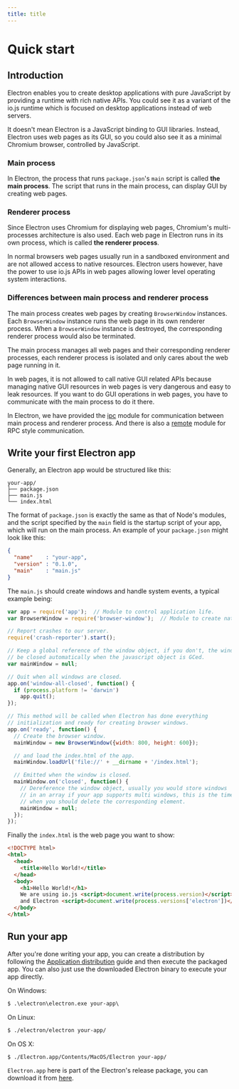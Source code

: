 ```yaml
---
title: title
---
```


# Quick start

## Introduction

Electron enables you to create desktop applications with pure JavaScript by providing a runtime with rich native APIs. You could see it as a variant of the io.js runtime which is focused on desktop applications instead of web servers.

It doesn't mean Electron is a JavaScript binding to GUI libraries. Instead,
Electron uses web pages as its GUI, so you could also see it as a minimal
Chromium browser, controlled by JavaScript.

### Main process

In Electron, the process that runs `package.json`'s `main` script is called
__the main process__. The script that runs in the main process, can display GUI by
creating web pages.

### Renderer process

Since Electron uses Chromium for displaying web pages, Chromium's
multi-processes architecture is also used. Each web page in Electron runs in
its own process, which is called __the renderer process__.

In normal browsers web pages usually run in a sandboxed environment and are not
allowed access to native resources. Electron users however, have the power to use
io.js APIs in web pages allowing lower level operating system interactions.

### Differences between main process and renderer process

The main process creates web pages by creating `BrowserWindow` instances. Each `BrowserWindow` instance runs the web page in its own renderer process. When a `BrowserWindow` instance is destroyed, the corresponding renderer process
would also be terminated.

The main process manages all web pages and their corresponding renderer
processes, each renderer process is isolated and only cares
about the web page running in it.

In web pages, it is not allowed to call native GUI related APIs because managing
native GUI resources in web pages is very dangerous and easy to leak resources.
If you want to do GUI operations in web pages, you have to communicate with
the main process to do it there.

In Electron, we have provided the [ipc](../api/ipc-renderer.md) module for
communication between main process and renderer process. And there is also a
[remote](../api/remote.md) module for RPC style communication.

## Write your first Electron app

Generally, an Electron app would be structured like this:

```text
your-app/
├── package.json
├── main.js
└── index.html
```

The format of `package.json` is exactly the same as that of Node's modules, and
the script specified by the `main` field is the startup script of your app,
which will run on the main process. An example of your `package.json` might look
like this:

```json
{
  "name"    : "your-app",
  "version" : "0.1.0",
  "main"    : "main.js"
}
```

The `main.js` should create windows and handle system events, a typical
example being:

```javascript
var app = require('app');  // Module to control application life.
var BrowserWindow = require('browser-window');  // Module to create native browser window.

// Report crashes to our server.
require('crash-reporter').start();

// Keep a global reference of the window object, if you don't, the window will
// be closed automatically when the javascript object is GCed.
var mainWindow = null;

// Quit when all windows are closed.
app.on('window-all-closed', function() {
  if (process.platform != 'darwin')
    app.quit();
});

// This method will be called when Electron has done everything
// initialization and ready for creating browser windows.
app.on('ready', function() {
  // Create the browser window.
  mainWindow = new BrowserWindow({width: 800, height: 600});

  // and load the index.html of the app.
  mainWindow.loadUrl('file://' + __dirname + '/index.html');

  // Emitted when the window is closed.
  mainWindow.on('closed', function() {
    // Dereference the window object, usually you would store windows
    // in an array if your app supports multi windows, this is the time
    // when you should delete the corresponding element.
    mainWindow = null;
  });
});
```

Finally the `index.html` is the web page you want to show:

```html
<!DOCTYPE html>
<html>
  <head>
    <title>Hello World!</title>
  </head>
  <body>
    <h1>Hello World!</h1>
    We are using io.js <script>document.write(process.version)</script>
    and Electron <script>document.write(process.versions['electron'])</script>.
  </body>
</html>
```

## Run your app

After you're done writing your app, you can create a distribution by
following the [Application distribution](./application-distribution.md) guide
and then execute the packaged app. You can also just use the downloaded
Electron binary to execute your app directly.

On Windows:

```cmd
$ .\electron\electron.exe your-app\
```

On Linux:

```bash
$ ./electron/electron your-app/
```

On OS X:

```bash
$ ./Electron.app/Contents/MacOS/Electron your-app/
```

`Electron.app` here is part of the Electron's release package, you can download
it from [here](https://github.com/atom/electron/releases).
